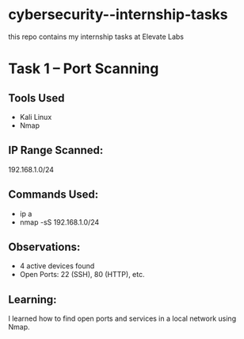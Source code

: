 # cybersecurity--internship-tasks
this repo contains my internship tasks at Elevate Labs
# Task 1 – Port Scanning

## Tools Used
- Kali Linux
- Nmap

## IP Range Scanned:
192.168.1.0/24

## Commands Used:
- ip a
- nmap -sS 192.168.1.0/24

## Observations:
- 4 active devices found
- Open Ports: 22 (SSH), 80 (HTTP), etc.

## Learning:
I learned how to find open ports and services in a local network using Nmap.
